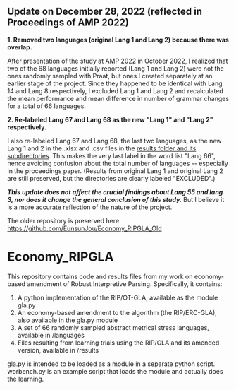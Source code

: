 ## Update on December 28, 2022 (reflected in Proceedings of AMP 2022)

**1. Removed two languages (original Lang 1 and Lang 2) because there was overlap.**

After presentation of the study at AMP 2022 in October 2022, I realized that two of the 68 languages initially reported (Lang 1 and Lang 2) were not the ones randomly sampled with Praat, but ones I created separately at an earlier stage of the project. Since they happened to be identical with Lang 14 and Lang 8 respectively, I excluded Lang 1 and Lang 2 and recalculated the mean performance and mean difference in number of grammar changes for a total of 66 languages.

**2. Re-labeled Lang 67 and Lang 68 as the new "Lang 1" and "Lang 2" respectively.**

I also re-labeled Lang 67 and Lang 68, the last two languages, as the new Lang 1 and 2 in the .xlsx and .csv files in the [results folder and its subdirectories](results/). This makes the very last label in the word list "Lang 66", hence avoiding confusion about the total number of languages -- especially in the proceedings paper. (Results from original Lang 1 and original Lang 2 are still preserved, but the directories are clearly labeled "EXCLUDED".)

***This update does not affect the crucial findings about Lang 55 and lang 3, nor does it change the general conclusion of this study***. But I believe it is a more accurate reflection of the nature of the project.

The older repository is preserved here: https://github.com/EunsunJou/Economy_RIPGLA_Old

# Economy_RIPGLA

This repository contains code and results files from my work on economy-based amendment of Robust Interpretive Parsing.
Specifically, it contains:

1. A python implementation of the RIP/OT-GLA, available as the module gla.py
2. An economy-based amendment to the algorithm (the RIP/ERC-GLA), also available in the gla.py module
3. A set of 66 randomly sampled abstract metrical stress languages, available in /languages
4. Files resulting from learning trials using the RIP/GLA and its amended version, available in /results

gla.py is intended to be loaded as a module in a separate python script.
worbench.py is an example script that loads the module and actually does the learning.
